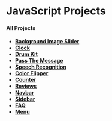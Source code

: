 # JavaScript Projects

#### All Projects

-   **[Background Image Slider](https://github.com/Razeen-Shaikh/javascript-projects/tree/master/background-image-slider)**
-   **[Clock](https://github.com/Razeen-Shaikh/javascript-projects/tree/master/clock)**
-   **[Drum Kit](https://github.com/Razeen-Shaikh/javascript-projects/tree/master/drum-kit)**
-   **[Pass The Message](https://github.com/Razeen-Shaikh/javascript-projects/tree/master/pass-the-message)**
-   **[Speech Recognition](https://github.com/Razeen-Shaikh/javascript-projects/tree/master/speech_recognition)**
-   **[Color Flipper](https://github.com/Razeen-Shaikh/javascript-projects/tree/master/color-flipper)**
-   **[Counter](https://github.com/Razeen-Shaikh/javascript-projects/tree/master/counter)**
-   **[Reviews](https://github.com/Razeen-Shaikh/javascript-projects/tree/master/reviews)**
-   **[Navbar](https://github.com/Razeen-Shaikh/javascript-projects/tree/master/navbar)**
-   **[Sidebar](https://github.com/Razeen-Shaikh/javascript-projects/tree/master/sidebar)**
-   **[FAQ](https://github.com/Razeen-Shaikh/javascript-projects/tree/master/questions)**
-   **[Menu](https://github.com/Razeen-Shaikh/javascript-projects/tree/master/menu)**
